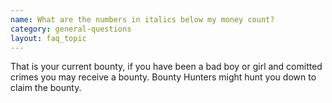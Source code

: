 ```yaml
---
name: What are the numbers in italics below my money count?
category: general-questions
layout: faq_topic
---
```

That is your current bounty, if you have been a bad boy or girl and comitted crimes you may receive a bounty. Bounty Hunters might hunt you down to claim the bounty.